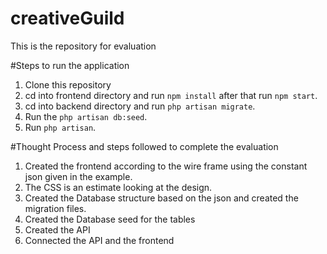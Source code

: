 # creativeGuild
This is the repository for evaluation

#Steps to run the application 
1. Clone this repository 
2. cd into frontend directory and run `npm install` after that run `npm start`.
3. cd into backend directory and run `php artisan migrate`.
4. Run the `php artisan db:seed`.
5. Run `php artisan`.

#Thought Process and steps followed to complete the evaluation
1. Created the frontend according to the wire frame using the constant json given in the example.
2. The CSS is an estimate looking at the design.
3. Created the Database structure based on the json and created the migration files.
4. Created the Database seed for the tables 
5. Created the API 
6. Connected the API and the frontend 